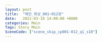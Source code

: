 ```yaml
---
layout: post
title:  "메인_회상_001~012장"
date:   2021-03-10 14:00:00 +0000
categories: Main
Tags: Story Main
SceneCode: ["scene_skip_cp001-012_q1_s10"]
---
```

